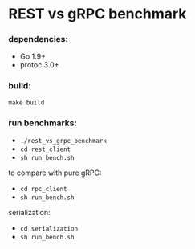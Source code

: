 # REST vs gRPC benchmark

### dependencies:
- Go 1.9+
- protoc 3.0+

### build:
`make build`

### run benchmarks:
- `./rest_vs_grpc_benchmark`
- `cd rest_client`
- `sh run_bench.sh `

to compare with pure gRPC:
- `cd rpc_client`
- `sh run_bench.sh `

serialization:
- `cd serialization`
- `sh run_bench.sh `